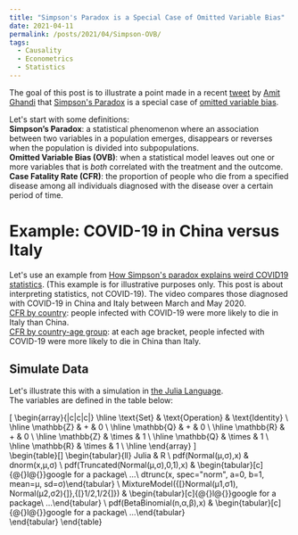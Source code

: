```yaml
---
title: "Simpson's Paradox is a Special Case of Omitted Variable Bias"
date: 2021-04-11
permalink: /posts/2021/04/Simpson-OVB/
tags:
  - Causality
  - Econometrics
  - Statistics
---
```


The goal of this post is to illustrate a point made in a 
recent [tweet](https://twitter.com/AmitEcon/status/1368990015536119813?s=20) 
by [Amit Ghandi](https://web.sas.upenn.edu/agandhi/) 
that [Simpson's Paradox](https://en.wikipedia.org/wiki/Simpson%27s_paradox) 
is a special case of 
[omitted variable bias](https://en.wikipedia.org/wiki/Omitted-variable_bias).

Let's start with some definitions:
<br/>
**Simpson’s Paradox**: a statistical phenomenon where an association between two variables in a population emerges, disappears or reverses when the population is divided into subpopulations.
<br/>
**Omitted Variable Bias (OVB)**: when a statistical model leaves out one or more variables that is _both_ correlated with the treatment and the outcome. 
<br>
<b>Case Fatality Rate (CFR)</b>: 
the proportion of people who die from a specified disease among all individuals diagnosed with the disease over a certain period of time.


Example: COVID-19 in China versus Italy
======
Let's use an example from 
[How Simpson's paradox explains weird COVID19 statistics](https://www.youtube.com/watch?v=t-Ci3FosqZs). 
(This example is for illustrative purposes only. This post is about interpreting statistics, not COVID-19). 
The video compares those diagnosed with COVID-19 in China and Italy between March and May 2020. 
<br>
<u>CFR by country</u>: people infected with COVID-19 were more likely to die in Italy than China. 
<br>
<u>CFR by country-age group</u>: at each age bracket, people infected with COVID-19 were more likely to die in China than Italy.

Simulate Data
------
Let's illustrate this with a simulation in [the Julia Language](https://julialang.org/).
<br>
The variables are defined in the table below:
<br>
<script src="https://cdnjs.cloudflare.com/ajax/libs/mathjax/2.7.5/latest.js?config=TeX-AMS_CHTML-full"></script>
\[
\begin{array}{|c|c|c|}
\hline
  \text{Set} & \text{Operation} & \text{Identity} \\ 
\hline
   \mathbb{Z} & + & 0 \\
\hline
   \mathbb{Q} & + & 0 \\
\hline
   \mathbb{R} & + & 0 \\ 
\hline
   \mathbb{Z} & \times & 1 \\
\hline
   \mathbb{Q} & \times & 1 \\
\hline
   \mathbb{R} & \times & 1 \\ 
\hline
\end{array}
\]
<br>
\begin{table}[]
\begin{tabular}{ll}
Julia                                                            & R                                                                                                                             \\
pdf(Normal(μ,σ),x)                                               & dnorm(x,μ,σ)                                                                                                                  \\
pdf(Truncated(Normal(μ,σ),0,1),x)                                & \begin{tabular}[c]{@{}l@{}}google for a package\\      ...\\      dtrunc(x, spec="norm", a=0, b=1, mean=μ, sd=σ)\end{tabular} \\
MixtureModel({[}Normal(μ1,σ1),   Normal(μ2,σ2){]},{[}1/2,1/2{]}) & \begin{tabular}[c]{@{}l@{}}google for a package\\      …\end{tabular}                                                         \\
pdf(BetaBinomial(n,α,β),x)                                       & \begin{tabular}[c]{@{}l@{}}google for a package\\      …\end{tabular}                                                        
\end{tabular}
\end{table}

